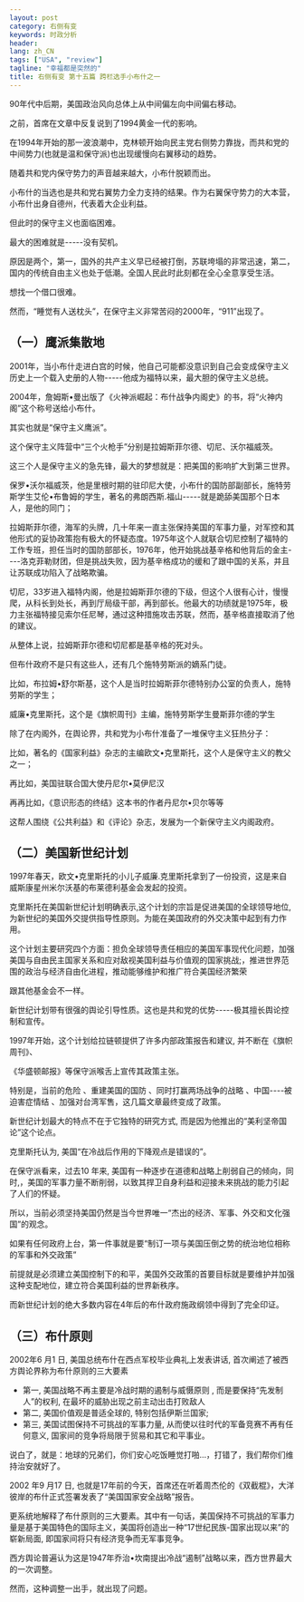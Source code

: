```yaml
---
layout: post
category: 右侧有变
keywords: 时政分析
header:
lang: zh_CN 
tags: ["USA", "review"]
tagline: "幸福都是突然的"
title: 右侧有变 第十五篇 跨栏选手小布什之一 
---
```


90年代中后期，美国政治风向总体上从中间偏左向中间偏右移动。

之前，首席在文章中反复说到了1994黄金一代的影响。

在1994年开始的那一波浪潮中，克林顿开始向民主党右侧势力靠拢，而共和党的中间势力(也就是温和保守派)也出现缓慢向右翼移动的趋势。

随着共和党内保守势力的声音越来越大，小布什脱颖而出。

小布什的当选也是共和党右翼势力全力支持的结果。作为右翼保守势力的大本营，小布什出身自德州，代表着大企业利益。

但此时的保守主义也面临困难。

最大的困难就是-----没有契机。

原因是两个，第一，国外的共产主义早已经被打倒，苏联垮塌的非常迅速，第二，国内的传统自由主义也处于低潮。全国人民此时此刻都在全心全意享受生活。

想找一个借口很难。

然而，“睡觉有人送枕头”，在保守主义非常苦闷的2000年，“911”出现了。

## （一）鹰派集散地

2001年，当小布什走进白宫的时候，他自己可能都没意识到自己会变成保守主义历史上一个载入史册的人物-----他成为福特以来，最大胆的保守主义总统。

2004年，詹姆斯•曼出版了《火神派崛起：布什战争内阁史》的书，将“火神内阁”这个称号送给小布什。

其实也就是“保守主义鹰派”。

这个保守主义阵营中“三个火枪手”分别是拉姆斯菲尔德、切尼、沃尔福威茨。

这三个人是保守主义的急先锋，最大的梦想就是：把美国的影响扩大到第三世界。

保罗•沃尔福威茨，他是里根时期的驻印尼大使，小布什的国防部副部长，施特劳斯学生艾伦•布鲁姆的学生，著名的弗朗西斯.福山-----就是跪舔美国那个日本人，是他的同门；

拉姆斯菲尔德，海军的头牌，几十年来一直主张保持美国的军事力量，对军控和其他形式的妥协政策抱有极大的怀疑态度。1975年这个人就联合切尼控制了福特的工作专班，担任当时的国防部部长，1976年，他开始挑战基辛格和他背后的金主----洛克菲勒财团，但是挑战失败，因为基辛格成功的缓和了跟中国的关系，并且让苏联成功陷入了战略欺骗。

切尼，33岁进入福特内阁，他是拉姆斯菲尔德的下级，但这个人很有心计，慢慢爬，从科长到处长，再到厅局级干部，再到部长。他最大的功绩就是1975年，极力主张福特接见索尔任尼琴，通过这种措施攻击苏联，然而，基辛格直接取消了他的建议。

从整体上说，拉姆斯菲尔德和切尼都是基辛格的死对头。

但布什政府不是只有这些人，还有几个施特劳斯派的嫡系门徒。

比如，布拉姆•舒尔斯基，这个人是当时拉姆斯菲尔德特别办公室的负责人，施特劳斯的学生；

威廉•克里斯托，这个是《旗帜周刊》主编，施特劳斯学生曼斯菲尔德的学生

除了在内阁外，在舆论界，共和党为小布什准备了一堆保守主义狂热分子：

比如，著名的《国家利益》杂志的主编欧文•克里斯托，这个人是保守主义的教父之一；

再比如，美国驻联合国大使丹尼尔•莫伊尼汉

再再比如，《意识形态的终结》这本书的作者丹尼尔•贝尔等等

这帮人围绕《公共利益》和《评论》杂志，发展为一个新保守主义内阁政府。

## （二）美国新世纪计划

1997年春天，欧文•克里斯托的小儿子威廉.克里斯托拿到了一份投资，这是来自威斯康星州米尔沃基的布莱德利基金会发起的投资。

克里斯托在美国新世纪计划明确表示,这个计划的宗旨是促进美国的全球领导地位, 为新世纪的美国外交提供指导性原则。为能在美国政府的外交决策中起到有力作用。

这个计划主要研究四个方面：担负全球领导责任相应的美国军事现代化问题，加强美国与自由民主国家关系和应对敌视美国利益与价值观的国家挑战;，推进世界范围的政治与经济自由化进程，推动能够维护和推广符合美国经济繁荣

跟其他基金会不一样。

新世纪计划带有很强的舆论引导性质。这也是共和党的优势-----极其擅长舆论控制和宣传。

1997年开始，这个计划给拉链顿提供了许多内部政策报告和建议, 并不断在《旗帜周刊》、

《华盛顿邮报》等保守派喉舌上宣传其政策主张。

特别是，当前的危险 、重建美国的国防 、同时打赢两场战争的战略 、中国----被迫害症情结 、加强对台湾军售，这几篇文章最终变成了政策。

新世纪计划最大的特点不在于它独特的研究方式, 而是因为他推出的“美利坚帝国论”这个论点。

克里斯托认为, 美国“在冷战后作用的下降观点是错误的”。

在保守派看来，过去10 年来, 美国有一种逐步在道德和战略上削弱自己的倾向，同时,，美国的军事力量不断削弱，以致其捍卫自身利益和迎接未来挑战的能力引起了人们的怀疑。

所以，当前必须坚持美国仍然是当今世界唯一“杰出的经济、军事、外交和文化强国”的观念。

如果有任何政府上台，第一件事就是要“制订一项与美国压倒之势的统治地位相称的军事和外交政策”

前提就是必须建立美国控制下的和平，美国外交政策的首要目标就是要维护并加强这种支配地位，建立符合美国利益的世界新秩序。

而新世纪计划的绝大多数内容在4年后的布什政府施政纲领中得到了完全印证。

## （三）布什原则

2002年6 月1 日, 美国总统布什在西点军校毕业典礼上发表讲话, 首次阐述了被西方舆论界称为布什原则的三大要素

- 第一, 美国战略不再主要是冷战时期的遏制与威慑原则 , 而是要保持“先发制人”的权利, 在最坏的威胁出现之前主动出击打败敌人
- 第二, 美国价值观是普适全球的, 特别包括伊斯兰国家;
- 第三, 美国试图保持不可挑战的军事力量, 从而使以往时代的军备竞赛不再有任何意义, 国家间的竞争将局限于贸易和其它和平事业。

说白了，就是：地球的兄弟们，你们安心吃饭睡觉打啪…，打错了，我们帮你们维持治安就好了。

2002 年9 月17 日, 也就是17年前的今天，首席还在听着周杰伦的《双截棍》，大洋彼岸的布什正式签署发表了“美国国家安全战略”报告。

更系统地解释了布什原则的三大要素。其中有一句话，美国保持不可挑战的军事力量是基于美国特色的国际主义，美国将创造出一种“17世纪民族-国家出现以来”的崭新局面, 即国家间将只有经济竞争而无军事竞争。

西方舆论普遍认为这是1947年乔治•坎南提出冷战“遏制”战略以来，西方世界最大的一次调整。

然而，这种调整一出手，就出现了问题。

